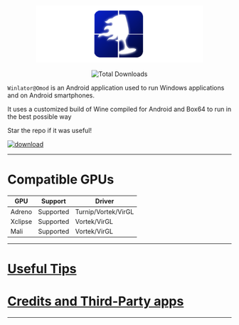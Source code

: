 <p align="center">
	<img src="omod.png" width="376" height="128" alt="logo" />  
</p>

<p align="center">
  <img src="https://img.shields.io/github/downloads/antonocca/winlator-lite/total" alt="Total Downloads" width="150">
	
`Winlator@Omod` is an Android application used to run Windows applications and on Android smartphones.

It uses a customized build of Wine compiled for Android and Box64 to run in the best possible way

Star the repo if it was useful!

[![download](https://img.shields.io/badge/Download-Latest-brightgreen)](https://github.com/antonocca/winlator-lite/releases/latest)

----

# Compatible GPUs

| GPU        | Support               | Driver                      |
|------------|-----------------------|-----------------------------|
| Adreno     | Supported             | Turnip/Vortek/VirGL          |
| Xclipse    | Supported             | Vortek/VirGL                 |
| Mali       | Supported             | Vortek/VirGL                 |

----

# [Useful Tips](https://github.com/antonocca/winlator-lite/blob/master/tips.md)

# [Credits and Third-Party apps](https://github.com/antonocca/winlator-lite/blob/master/credits.md)

----


